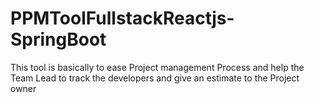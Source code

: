 # PPMToolFullstackReactjs-SpringBoot

This tool is basically to ease Project management Process and help the Team Lead to track the developers and give an estimate to the Project owner 
